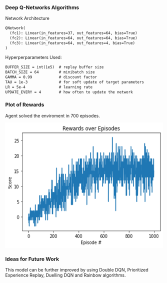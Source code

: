 
### Deep Q-Networks Algorithms

Network Architecture
```
QNetwork(
  (fc1): Linear(in_features=37, out_features=64, bias=True)
  (fc2): Linear(in_features=64, out_features=64, bias=True)
  (fc3): Linear(in_features=64, out_features=4, bias=True)
)
```
Hyperperparameters Used:

```
BUFFER_SIZE = int(1e5)  # replay buffer size
BATCH_SIZE = 64         # minibatch size
GAMMA = 0.99            # discount factor
TAU = 1e-3              # for soft update of target parameters
LR = 5e-4               # learning rate 
UPDATE_EVERY = 4        # how often to update the network
```

### Plot of Rewards

Agent solved the enviroment in 700 episodes.

<img src="https://github.com/kiran74-ds/RL_with_unity_ML_agents/blob/master/DQN/images/rewards.png" width=600, height=400>

### Ideas for Future Work

This model can be further improved by using Double DQN, Prioritized Experience Replay, Duelling DQN and Rainbow algorithms.



